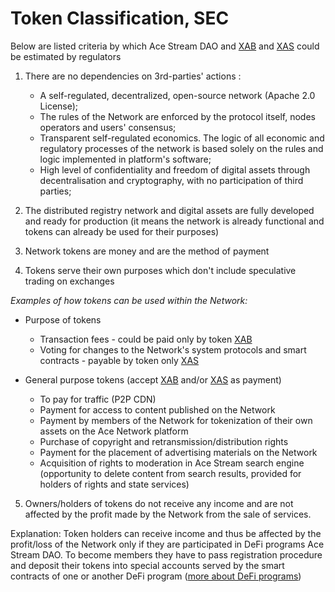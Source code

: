 # Token Classification, SEC

Below are listed criteria by which Ace Stream DAO and [XAB][2] and [XAS][3] could be estimated by regulators

1. There are no dependencies on 3rd-parties' actions :

    - A self-regulated, decentralized, open-source network (Apache 2.0 License);
    - The rules of the Network are enforced by the protocol itself, nodes operators and users' consensus;
    - Transparent self-regulated economics. The logic of all economic and regulatory processes of the network is based solely on the rules and logic implemented in platform's software;
    - High level of confidentiality and freedom of digital assets through decentralisation and cryptography, with no participation of third parties;  

2. The distributed registry network and digital assets are fully developed and ready for production (it means  the network is already functional and tokens can already be used for their purposes)

3. Network tokens are money and are the method of payment
4. Tokens serve their own purposes which don't include speculative trading on exchanges

*Examples of how tokens can be used within the Network:*

- Purpose of tokens
    - Transaction fees - could be paid only by token [XAB][2]
    - Voting for changes to the Network's system protocols and smart contracts - payable by token only [XAS][3]

- General purpose tokens (accept [XAB][2] and/or [XAS][3] as payment)

    - To pay for traffic (P2P CDN)
    - Payment for access to content published on the Network
    - Payment by members of the Network for tokenization of their own assets on the Ace Network platform
    - Purchase of copyright and retransmission/distribution rights
    - Payment for the placement of advertising materials on the Network
    - Acquisition of rights to moderation in Ace Stream search engine (opportunity to delete content from search results, provided for holders of rights and state services)

5. Owners/holders of tokens do not receive any income and are not affected by the profit made by the Network from the sale of services.

Explanation: Token holders can receive income and thus be affected by the profit/loss of the Network  only if they are participated in DeFi programs Ace Stream DAO. To become members they have to pass registration procedure and deposit their tokens into special accounts served by the smart contracts of one or another DeFi program ([more about DeFi programs][1])




[1]: ../library/finances.md
[2]: ../system-tokens/ace-byte.md
[3]: ../system-tokens/ace-asset.md
